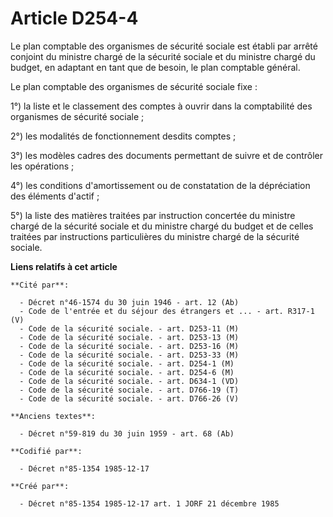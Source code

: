 # Article D254-4

Le plan comptable des organismes de sécurité sociale est établi par arrêté conjoint du ministre chargé de la sécurité sociale
et du ministre chargé du budget, en adaptant en tant que de besoin, le plan comptable général. 

Le plan comptable des organismes de sécurité sociale fixe : 

1°) la liste et le classement des comptes à ouvrir dans la comptabilité des organismes de sécurité sociale ; 

2°) les modalités de fonctionnement desdits comptes ; 

3°) les modèles cadres des documents permettant de suivre et de contrôler les opérations ; 

4°) les conditions d'amortissement ou de constatation de la dépréciation des éléments d'actif ; 

5°) la liste des matières traitées par instruction concertée du ministre chargé de la sécurité sociale et du ministre chargé
du budget et de celles traitées par instructions particulières du ministre chargé de la sécurité sociale.

**Liens relatifs à cet article**

	**Cité par**:

	  - Décret n°46-1574 du 30 juin 1946 - art. 12 (Ab)
	  - Code de l'entrée et du séjour des étrangers et ... - art. R317-1 (V)
	  - Code de la sécurité sociale. - art. D253-11 (M)
	  - Code de la sécurité sociale. - art. D253-13 (M)
	  - Code de la sécurité sociale. - art. D253-16 (M)
	  - Code de la sécurité sociale. - art. D253-33 (M)
	  - Code de la sécurité sociale. - art. D254-1 (M)
	  - Code de la sécurité sociale. - art. D254-6 (M)
	  - Code de la sécurité sociale. - art. D634-1 (VD)
	  - Code de la sécurité sociale. - art. D766-19 (T)
	  - Code de la sécurité sociale. - art. D766-26 (V)

	**Anciens textes**:

	  - Décret n°59-819 du 30 juin 1959 - art. 68 (Ab)

	**Codifié par**:

	  - Décret n°85-1354 1985-12-17

	**Créé par**:

	  - Décret n°85-1354 1985-12-17 art. 1 JORF 21 décembre 1985
